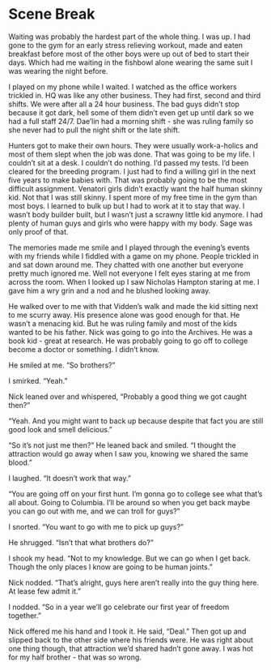 # Scene Break

Waiting was probably the hardest part of the whole thing. I was up. I had gone to the gym for an early stress relieving workout, made and eaten breakfast before most of the other boys were up out of bed to start their days. Which had me waiting in the fishbowl alone wearing the same suit I was wearing the night before.

I played on my phone while I waited. I watched as the office workers trickled in. HQ was like any other business. They had first, second and third shifts. We were after all a 24 hour business. The bad guys didn’t stop because it got dark, hell some of them didn’t even get up until dark so we had a full staff 24/7. Dae’lin had a morning shift - she was ruling family so she never had to pull the night shift or the late shift.

Hunters got to make their own hours. They were usually work-a-holics and most of them slept when the job was done. That was going to be my life. I couldn’t sit at a desk. I couldn’t do nothing. I’d passed my tests. I’d been cleared for the breeding program. I just had to find a willing girl in the next five years to make babies with. That was probably going to be the most difficult assignment. Venatori girls didn’t exactly want the half human skinny kid. Not that I was still skinny. I spent more of my free time in the gym than most boys. I learned to bulk up but I had to work at it to stay that way. I wasn’t body builder built, but I wasn’t just a scrawny little kid anymore. I had plenty of human guys and girls who were happy with my body. Sage was only proof of that.

The memories made me smile and I played through the evening’s events with my friends while I fiddled with a game on my phone. People trickled in and sat down around me. They chatted with one another but everyone pretty much ignored me. Well not everyone I felt eyes staring at me from across the room. When I looked up I saw Nicholas Hampton staring at me. I gave him a wry grin and a nod and he blushed looking away.

He walked over to me with that Vidden’s walk and made the kid sitting next to me scurry away. His presence alone was good enough for that. He wasn’t a menacing kid. But he was ruling family and most of the kids wanted to be his father. Nick was going to go into the Archives. He was a book kid - great at research. He was probably going to go off to college become a doctor or something. I didn’t know.

He smiled at me. “So brothers?”

I smirked. “Yeah.”

Nick leaned over and whispered, “Probably a good thing we got caught then?”

“Yeah. And you might want to back up because despite that fact you are still good look and smell delicious.”

“So it’s not just me then?” He leaned back and smiled. “I thought the attraction would go away when I saw you, knowing we shared the same blood.”

I laughed. “It doesn’t work that way.”

“You are going off on your first hunt. I’m gonna go to college see what that’s all about. Going to Columbia. I’ll be around so when you get back maybe you can go out with me, and we can troll for guys?”

I snorted. “You want to go with me to pick up guys?”

He shrugged. “Isn’t that what brothers do?”

I shook my head. “Not to my knowledge. But we can go when I get back. Though the only places I know are going to be human joints.”

Nick nodded. “That’s alright, guys here aren’t really into the guy thing here. At lease few admit it.”

I nodded. “So in a year we’ll go celebrate our first year of freedom together.”

Nick offered me his hand and I took it. He said, “Deal.” Then got up and slipped back to the other side where his friends were. He was right about one thing though, that attraction we’d shared hadn’t gone away. I was hot for my half brother - that was so wrong.

